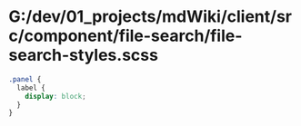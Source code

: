 # G:/dev/01_projects/mdWiki/client/src/component/file-search/file-search-styles.scss
```scss
.panel {
  label {
    display: block;
  }
}
 ```